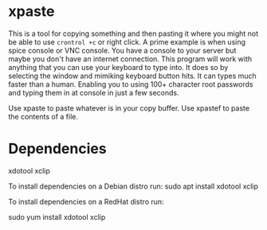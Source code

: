 # xpaste

This is a tool for copying something and then pasting it where you might not be able to use `crontrol +c` or right click.
A prime example is when using spice console or VNC console. You have a console to your server but maybe you don't have an internet connection.
This program will work with anything that you can use your keyboard to type into. It does so by selecting the window and mimiking keyboard button hits.
It can types much faster than a human. Enabling you to using 100+ character root passwords and typing them in at console in just a few seconds.

Use xpaste to paste whatever is in your copy buffer.
Use xpastef to paste the contents of a file.

# Dependencies

xdotool
xclip

To install dependencies on a Debian distro run:
sudo apt install xdotool xclip

To install dependencies on a RedHat distro run:

sudo yum install xdotool xclip
